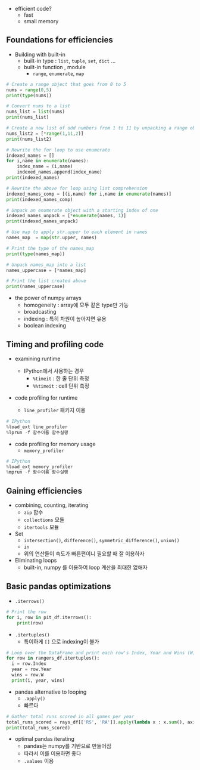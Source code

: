 - efficient code?
  - fast
  - small memory

## Foundations for efficiencies
- Building with built-in
  - built-in type : `list`, `tuple`, `set`, `dict` ...
  - built-in function , module
    - `range`, `enumerate`, `map`
  
```python
# Create a range object that goes from 0 to 5
nums = range(0,5)
print(type(nums))

# Convert nums to a list
nums_list = list(nums)
print(nums_list)

# Create a new list of odd numbers from 1 to 11 by unpacking a range object
nums_list2 = [*range(1,11,2)]
print(nums_list2)

# Rewrite the for loop to use enumerate
indexed_names = []
for i,name in enumerate(names):
    index_name = (i,name)
    indexed_names.append(index_name) 
print(indexed_names)

# Rewrite the above for loop using list comprehension
indexed_names_comp = [(i,name) for i,name in enumerate(names)]
print(indexed_names_comp)

# Unpack an enumerate object with a starting index of one
indexed_names_unpack = [*enumerate(names, 1)]
print(indexed_names_unpack)

# Use map to apply str.upper to each element in names
names_map  = map(str.upper, names)

# Print the type of the names_map
print(type(names_map))

# Unpack names_map into a list
names_uppercase = [*names_map]

# Print the list created above
print(names_uppercase)
```
- the power of numpy arrays
  - homogeneity : array에 모두 같은 type만 가능
  - broadcasting
  - indexing : 특히 차원이 높아지면 유용
  - boolean indexing

## Timing and profiling code
- examining runtime
  - IPython에서 사용하는 경우
    - `%timeit` : 한 줄 단위 측정
    - `%%timeit` : cell 단위 측정

- code profiling for runtime
  - `line_profiler` 패키지 이용

```python
# IPython
%load_ext line_profiler
%lprun -f 함수이름 함수실행
```

- code profiling for memory usage
  - `memory_profiler`

```python
# IPython
%load_ext memory_profiler
%mprun -f 함수이름 함수실행
```

## Gaining efficiencies
- combining, counting, iterating
  - `zip` 함수
  - `collections` 모듈
  - `itertools` 모듈
- Set
  - `intersection()`, `difference()`, `symmetric_difference()`, `union()`
  - `in`
  - 위의 연산들이 속도가 빠른편이니 필요할 때 잘 이용하자
- Eliminating loops
  - built-in, numpy 를 이용하여 loop 계산을 최대한 없애자

## Basic pandas optimizations
- `.iterrows()`

```python
# Print the row
for i, row in pit_df.iterrows():
    print(row)
```

- `.itertuples()`
  - 특이하게 `[]` 으로 indexing이 불가
```python
# Loop over the DataFrame and print each row's Index, Year and Wins (W)
for row in rangers_df.itertuples():
  i = row.Index
  year = row.Year
  wins = row.W
  print(i, year, wins)
```
- pandas alternative to looping
  - `.apply()`
  - 빠르다

```python
# Gather total runs scored in all games per year
total_runs_scored = rays_df[['RS', 'RA']].apply(lambda x : x.sum(), axis=1)
print(total_runs_scored)
```
- optimal pandas iterating
  - pandas는 numpy를 기반으로 만들어짐
  - 따라서 이를 이용하면 좋다
  - `.values` 이용